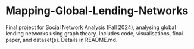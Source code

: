# Mapping-Global-Lending-Networks
Final project for Social Network Analysis (Fall 2024), analysing global lending networks using graph theory. Includes code, visualisations, final paper, and dataset(s). Details in README.md.
